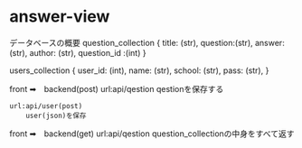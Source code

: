 # answer-view
データベースの概要
question_collection
    {
        title: (str),
        question:(str),
        answer: (str),
        author: (str),
        question_id :(int)
    }

users_collection
    {
        user_id: (int),
        name: (str),
        school: (str),
        pass: (str),
    }



front ➡　backend(post)
    url:api/qestion
        qestionを保存する

    url:api/user(post)
        user(json)を保存


front ➡　backend(get)
    url:api/qestion
        question_collectionの中身をすべて返す
